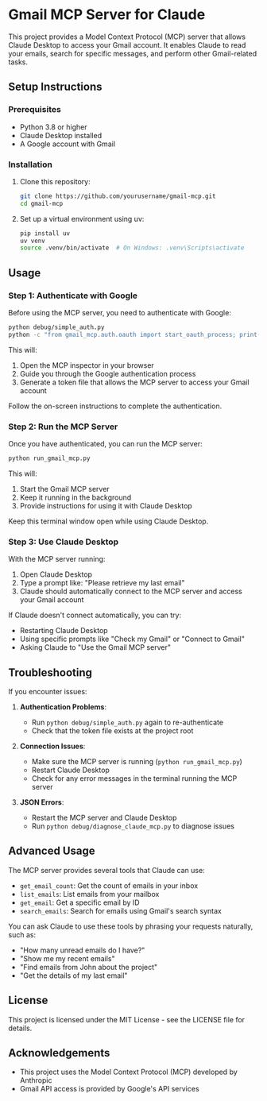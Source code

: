 # Gmail MCP Server for Claude

This project provides a Model Context Protocol (MCP) server that allows Claude Desktop to access your Gmail account. It enables Claude to read your emails, search for specific messages, and perform other Gmail-related tasks.

## Setup Instructions

### Prerequisites

- Python 3.8 or higher
- Claude Desktop installed
- A Google account with Gmail

### Installation

1. Clone this repository:
   ```bash
   git clone https://github.com/yourusername/gmail-mcp.git
   cd gmail-mcp
   ```

2. Set up a virtual environment using uv:
   ```bash
   pip install uv
   uv venv
   source .venv/bin/activate  # On Windows: .venv\Scripts\activate
   ```

## Usage

### Step 1: Authenticate with Google

Before using the MCP server, you need to authenticate with Google:

```bash
python debug/simple_auth.py
python -c "from gmail_mcp.auth.oauth import start_oauth_process; print(start_oauth_process(timeout=60))"
```

This will:
1. Open the MCP inspector in your browser
2. Guide you through the Google authentication process
3. Generate a token file that allows the MCP server to access your Gmail account

Follow the on-screen instructions to complete the authentication.

### Step 2: Run the MCP Server

Once you have authenticated, you can run the MCP server:

```bash
python run_gmail_mcp.py
```

This will:
1. Start the Gmail MCP server
2. Keep it running in the background
3. Provide instructions for using it with Claude Desktop

Keep this terminal window open while using Claude Desktop.

### Step 3: Use Claude Desktop

With the MCP server running:
1. Open Claude Desktop
2. Type a prompt like: "Please retrieve my last email"
3. Claude should automatically connect to the MCP server and access your Gmail account

If Claude doesn't connect automatically, you can try:
- Restarting Claude Desktop
- Using specific prompts like "Check my Gmail" or "Connect to Gmail"
- Asking Claude to "Use the Gmail MCP server"

## Troubleshooting

If you encounter issues:

1. **Authentication Problems**:
   - Run `python debug/simple_auth.py` again to re-authenticate
   - Check that the token file exists at the project root

2. **Connection Issues**:
   - Make sure the MCP server is running (`python run_gmail_mcp.py`)
   - Restart Claude Desktop
   - Check for any error messages in the terminal running the MCP server

3. **JSON Errors**:
   - Restart the MCP server and Claude Desktop
   - Run `python debug/diagnose_claude_mcp.py` to diagnose issues

## Advanced Usage

The MCP server provides several tools that Claude can use:

- `get_email_count`: Get the count of emails in your inbox
- `list_emails`: List emails from your mailbox
- `get_email`: Get a specific email by ID
- `search_emails`: Search for emails using Gmail's search syntax

You can ask Claude to use these tools by phrasing your requests naturally, such as:
- "How many unread emails do I have?"
- "Show me my recent emails"
- "Find emails from John about the project"
- "Get the details of my last email"

## License

This project is licensed under the MIT License - see the LICENSE file for details.

## Acknowledgements

- This project uses the Model Context Protocol (MCP) developed by Anthropic
- Gmail API access is provided by Google's API services
